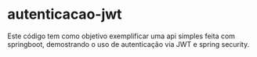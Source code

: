# autenticacao-jwt
Este código tem como objetivo exemplificar uma api simples feita com springboot, demostrando o uso de autenticação via JWT e spring security. 
